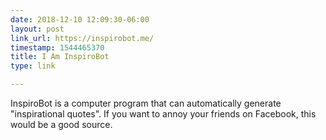 ```yaml
---
date: 2018-12-10 12:09:30-06:00
layout: post
link_url: https://inspirobot.me/
timestamp: 1544465370
title: I Am InspiroBot
type: link

---
```

InspiroBot is a computer program that can automatically generate "inspirational quotes". If you want to annoy your friends on Facebook, this would be a good source.